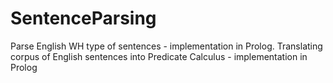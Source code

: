 # SentenceParsing
Parse English WH type of sentences - implementation in Prolog.
Translating corpus of English sentences into Predicate Calculus - implementation in Prolog
